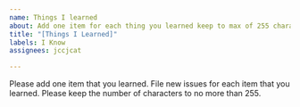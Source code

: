 ```yaml
---
name: Things I learned
about: Add one item for each thing you learned keep to max of 255 characters
title: "[Things I Learned]"
labels: I Know
assignees: jccjcat

---
```


Please add one item that you learned.  File new issues for each item that you learned.  Please keep the number of characters to no more than 255.
